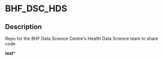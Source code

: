 # BHF_DSC_HDS

## Description

Repo for the BHF Data Science Centre's Health Data Science team to share code

****test*****

